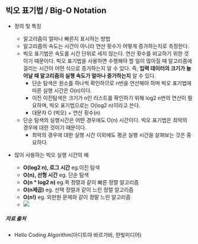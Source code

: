 ## 빅오 표기법 / Big-O Notation
 - 정의 및 특징
   - 알고리즘이 얼마나 빠른지 표시하는 방법 
   - 알고리즘의 속도는 시간이 아니라 연산 횟수가 어떻게 증가하는지로 측정한다.
   - 빅오 표기법은 속도를 시간 단위로 세지 않는다. 연산 횟수를 비교하기 위한 것이기 때문이다. 빅오 표기법을 사용하면 수행해야 할 일이 많아질 때 알고리즘에 걸리는 시간이 어떤 식으로 증가하는지 알 수 있다. 즉, **입력 데이터의 크기가 늘어날 때 알고리즘의 실행 속도가 얼마나 증가하는지** 알 수 있다.
     - 단순 탐색은 원소를 하나씩 확인하므로 n번을 연산해야 하며 빅오 표기법에 따른 실행 시간은 O(n)이다. 
     - 이진 이진탐색은 크기가 n인 리스트를 확인하기 위해 log2 n번의 연산이 필요하며, 빅오 표기법으로는 O(log2 n)이라고 쓴다. 
     - 대문자 O (빅오) + 연산 횟수(n)
   - 단순 탐색의 실행시간은 어떤 경우에도 O(n) 시간이다. 빅오 표기법은 최악의 경우에 대한 것이기 때문이다.
     - 최악의 경우에 대한 실행 시간 이외에도 평균 실행 시간을 살펴보는 것은 중요하다. 
 
 
 - 많이 사용하는 빅오 실행 시간의 예
   - **O(log2 n), 로그 시간** eg.이진 탐색
   - **O(n), 선형 시간** eg. 단순 탐색
   - **O(n * log2 n)** eg.퀵 정렬과 같이 빠른 정렬 알고리즘
   - **O(n제곱)** eg. 선택 정렬과 같이 느린 정렬 알고리즘 
   - **O(n!)** eg. 외판원 문제와 같이 정말 느린 알고리즘 
   - ![](http://i.imgur.com/EPdDmwQ.jpg)
   
 ##### 자료 출처
 - Hello Coding Algorithm(아디트야 바르가바, 한빛미디어)
